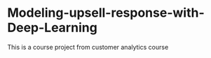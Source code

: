 # Modeling-upsell-response-with-Deep-Learning
This is a course project from customer analytics course
